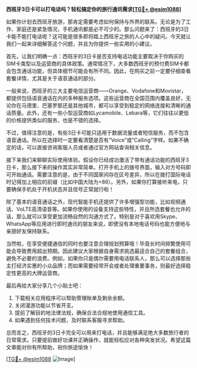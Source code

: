 **西班牙3日卡可以打电话吗？轻松搞定你的旅行通讯需求[[TG💪+ @esim1088](https://t.me/s/esim1088)]**

如果你计划去西班牙旅游，那肯定需要考虑如何保持与外界的联系。无论是为了工作、家庭还是紧急情况，手机通讯都是必不可少的。那么问题来了：西班牙的3日卡能不能打电话呢？这可能是很多即将踏上西班牙之旅的人心中的疑问。今天就让我们一起来详细解答这个问题，并且为你提供一些实用的小建议。

首先，让我们明确一点：西班牙的3日卡是否支持电话功能主要取决于你购买的SIM卡类型以及运营商的具体政策。通常情况下，大多数西班牙的预付费SIM卡都会包含通话功能，但具体细节可能会有所不同。因此，在购买之前一定要仔细查看套餐详情，尤其是关于语音通话的部分。

一般来说，西班牙的三大主要电信运营商——Orange、Vodafone和Movistar，都提供包括语音通话在内的多种服务选项。这些运营商在全国范围内覆盖良好，无论你在马德里、巴塞罗那还是其他城市，都可以享受到稳定的网络连接和清晰的通话质量。此外，还有一些小型运营商如Lycamobile、Lebara等，它们往往以更低的价格提供类似的服务，也是不错的选择。

不过，值得注意的是，有些3日卡可能只适用于数据流量或者短信服务，而不包含语音通话。所以在选择时一定要看清楚是否有“Voice”或“Calling”字样。如果不确定的话，可以直接咨询客服人员或者通过官方网站查询相关信息。

接下来我们来聊聊实际使用体验。假设你已经成功激活了带有通话功能的西班牙3日卡，那么接下来的操作其实非常简单。打开手机上的拨号界面，输入对方号码即可开始通话。需要注意的是，由于不同国家间存在区号差异，所以在拨打国际电话时记得加上相应的前缀（比如中国大陆为+86）。另外，如果你打算接听来电，只要确保手机处于开机状态并且信号正常就行啦！

除了基本的语音通话之外，现代智能手机还提供了许多增强型功能，比如视频通话、VoLTE高清语音等。如果你使用的设备支持这些特性，并且所选套餐也允许的话，那么就可以享受更加流畅自然的沟通方式了。特别是对于喜欢用Skype、WhatsApp等应用进行即时通讯的朋友来说，即使没有本地电话号码也能方便地与亲朋好友保持联系。

当然啦，在享受便捷通信的同时也要注意合理规划预算哦！毕竟长时间频繁使用可能会导致费用超出预期。因此建议大家根据自身需求挑选最适合自己的套餐组合，避免不必要的浪费。例如，如果你只是偶尔需要用电话联系人，那么可以选择那些主打经济实惠的小众品牌；而如果需要经常开会或者处理重要事务，则最好选择稳定性更高的大牌运营商。

最后再给大家分享几个小贴士吧：
1. 下载相关应用程序可以帮助管理账单及剩余余额。
2. 关闭漫游功能以节省开支。
3. 提前了解目的地法律法规，确保合法合规地使用通信工具。
4. 如果遇到任何技术问题，及时联系客服寻求帮助。

总而言之，西班牙的3日卡完全可以用来打电话，并且能够满足绝大多数旅行者的日常需求。只要提前做好功课并正确操作，就能轻松应对各种突发状况。希望这篇文章能对你有所帮助，祝你旅途愉快！

[[TG💪+ @esim1088](https://t.me/s/esim1088) ![Image](https://i.postimg.cc/4NQfJmqS/Snipaste-2025-05-13-00-14-12.png)]
